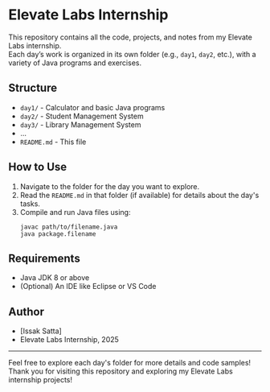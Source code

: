 # Elevate Labs Internship

This repository contains all the code, projects, and notes from my Elevate Labs internship.  
Each day’s work is organized in its own folder (e.g., `day1`, `day2`, etc.), with a variety of Java programs and exercises.

## Structure

- `day1/` - Calculator and basic Java programs
- `day2/` - Student Management System 
- `day3/` - Library Management System 
- ...
- `README.md` - This file

## How to Use

1. Navigate to the folder for the day you want to explore.
2. Read the `README.md` in that folder (if available) for details about the day's tasks.
3. Compile and run Java files using:
    ```
    javac path/to/filename.java
    java package.filename
    ```

## Requirements

- Java JDK 8 or above
- (Optional) An IDE like Eclipse or VS Code


## Author

- [Issak Satta]
- Elevate Labs Internship, 2025

---

Feel free to explore each day's folder for more details and code samples!
Thank you for visiting this repository and exploring my Elevate Labs internship projects!